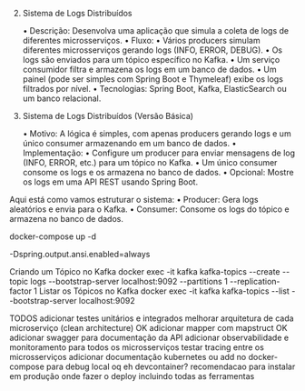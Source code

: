2. Sistema de Logs Distribuídos

   •	Descrição: Desenvolva uma aplicação que simula a coleta de logs de diferentes microsserviços.
   •	Fluxo:
   •	Vários producers simulam diferentes microsserviços gerando logs (INFO, ERROR, DEBUG).
   •	Os logs são enviados para um tópico específico no Kafka.
   •	Um serviço consumidor filtra e armazena os logs em um banco de dados.
   •	Um painel (pode ser simples com Spring Boot e Thymeleaf) exibe os logs filtrados por nível.
   •	Tecnologias: Spring Boot, Kafka, ElasticSearch ou um banco relacional.

1. Sistema de Logs Distribuídos (Versão Básica)

   •	Motivo: A lógica é simples, com apenas producers gerando logs e um único consumer armazenando em um banco de dados.
   •	Implementação:
   •	Configure um producer para enviar mensagens de log (INFO, ERROR, etc.) para um tópico no Kafka.
   •	Um único consumer consome os logs e os armazena no banco de dados.
   •	Opcional: Mostre os logs em uma API REST usando Spring Boot.

Aqui está como vamos estruturar o sistema:
•	Producer: Gera logs aleatórios e envia para o Kafka.
•	Consumer: Consome os logs do tópico e armazena no banco de dados.

docker-compose up -d

-Dspring.output.ansi.enabled=always

Criando um Tópico no Kafka
docker exec -it kafka kafka-topics --create --topic logs --bootstrap-server localhost:9092 --partitions 1 --replication-factor 1
Listar os Tópicos no Kafka
docker exec -it kafka kafka-topics --list --bootstrap-server localhost:9092

TODOS
adicionar testes unitários e integrados
melhorar arquitetura de cada microserviço (clean architecture) OK
adicionar mapper com mapstruct OK
adicionar swagger para documentação da API
adicionar observabilidade e monitoramento para todos os microsserviços
testar tracing entre os microsserviços
adicionar documentação
kubernetes ou add no docker-compose para debug local
oq eh devcontainer?
recomendacao para instalar em produção
onde fazer o deploy incluindo todas as ferramentas


